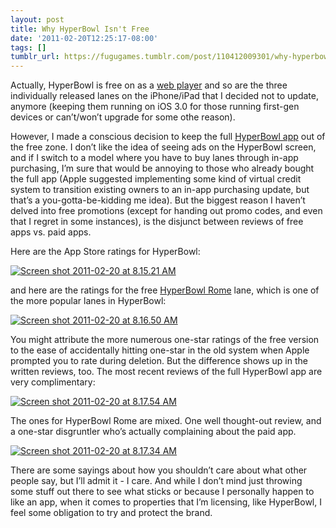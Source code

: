 ```yaml
---
layout: post
title: Why HyperBowl Isn't Free
date: '2011-02-20T12:25:17-08:00'
tags: []
tumblr_url: https://fugugames.tumblr.com/post/110412009301/why-hyperbowl-isnt-free
---
```

Actually, HyperBowl is free on as a [web player](http://hyperbowl3d.com/) and so are the three individually released lanes on the iPhone/iPad that I decided not to update, anymore (keeping them running on iOS 3.0 for those running first-gen devices or can’t/won’t upgrade for some othe reason).

However, I made a conscious decision to keep the full [HyperBowl app](http://itunes.apple.com/us/app/hyperbowl/id344209253?mt=8) out of the free zone. I don’t like the idea of seeing ads on the HyperBowl screen, and if I switch to a model where you have to buy lanes through in-app purchasing, I’m sure that would be annoying to those who already bought the full app (Apple suggested implementing some kind of virtual credit system to transition existing owners to an in-app purchasing update, but that’s a you-gotta-be-kidding me idea). But the biggest reason I haven’t delved into free promotions (except for handing out promo codes, and even that I regret in some instances), is the disjunct between reviews of free apps vs. paid apps.

Here are the App Store ratings for HyperBowl:

[![](http://itshardtofondlepenguins.com/wp-content/uploads/2011/02/Screen-shot-2011-02-20-at-8.15.21-AM.png "Screen shot 2011-02-20 at 8.15.21 AM")](http://itshardtofondlepenguins.com/wp-content/uploads/2011/02/Screen-shot-2011-02-20-at-8.15.21-AM.png)

and here are the ratings for the free [HyperBowl Rome](http://itunes.apple.com/us/app/hyperbowl-rome/id335726584?mt=8) lane, which is one of the more popular lanes in HyperBowl:

[![](http://itshardtofondlepenguins.com/wp-content/uploads/2011/02/Screen-shot-2011-02-20-at-8.16.50-AM.png "Screen shot 2011-02-20 at 8.16.50 AM")](http://itshardtofondlepenguins.com/wp-content/uploads/2011/02/Screen-shot-2011-02-20-at-8.16.50-AM.png)

You might attribute the more numerous one-star ratings of the free version to the ease of accidentally hitting one-star in the old system when Apple prompted you to rate during deletion. But the difference shows up in the written reviews, too. The most recent reviews of the full HyperBowl app are very complimentary:

[![](http://itshardtofondlepenguins.com/wp-content/uploads/2011/02/Screen-shot-2011-02-20-at-8.17.54-AM.png "Screen shot 2011-02-20 at 8.17.54 AM")](http://itshardtofondlepenguins.com/wp-content/uploads/2011/02/Screen-shot-2011-02-20-at-8.17.54-AM.png)

The ones for HyperBowl Rome are mixed. One well thought-out review, and a one-star disgruntler who’s actually complaining about the paid app.

[![](http://itshardtofondlepenguins.com/wp-content/uploads/2011/02/Screen-shot-2011-02-20-at-8.17.34-AM.png "Screen shot 2011-02-20 at 8.17.34 AM")](http://itshardtofondlepenguins.com/wp-content/uploads/2011/02/Screen-shot-2011-02-20-at-8.17.34-AM.png)

There are some sayings about how you shouldn’t care about what other people say, but I’ll admit it - I care. And while I don’t mind just throwing some stuff out there to see what sticks or because I personally happen to like an app, when it comes to properties that I’m licensing, like HyperBowl, I feel some obligation to try and protect the brand.

